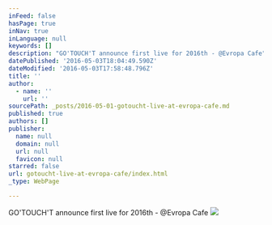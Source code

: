 ```yaml
---
inFeed: false
hasPage: true
inNav: true
inLanguage: null
keywords: []
description: "GO'TOUCH'T announce first live for 2016th - @Evropa Cafe"
datePublished: '2016-05-03T18:04:49.590Z'
dateModified: '2016-05-03T17:58:48.796Z'
title: ''
author:
  - name: ''
    url: ''
sourcePath: _posts/2016-05-01-gotoucht-live-at-evropa-cafe.md
published: true
authors: []
publisher:
  name: null
  domain: null
  url: null
  favicon: null
starred: false
url: gotoucht-live-at-evropa-cafe/index.html
_type: WebPage

---
```

GO'TOUCH'T announce first live for 2016th - @Evropa Cafe
![](https://the-grid-user-content.s3-us-west-2.amazonaws.com/221bff44-c8fb-4b34-b9d2-fd3f5d952c82.jpg)